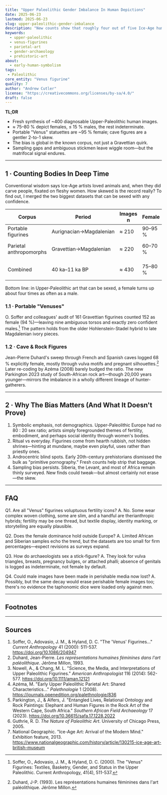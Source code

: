 ```yaml
---
title: "Upper Paleolithic Gender Imbalance In Human Depictions"
date: 2025-06-23
lastmod: 2025-06-23
slug: upper-paleolithic-gender-imbalance
description: "New counts show that roughly four out of five Ice-Age human images are female, overturning ideas that \"Venus\" figurines were an isolated fertility cult."
keywords:
  - upper-paleolithic
  - venus-figurines
  - parietal-art
  - gender-archaeology
  - prehistoric-art
about:
  - early-human-symbolism
tags:
 - Paleolithic
core_entity: "Venus figurine"
quality: 7
author: "Andrew Cutler"
license: "https://creativecommons.org/licenses/by-sa/4.0/"
draft: false
---
```


**TL;DR**
-	Fresh synthesis of ~400 diagnosable Upper-Paleolithic human images.
-	≈ 75–80 % depict females, ≤ 15 % males, the rest indeterminate.
-	Portable "Venus" statuettes are ~95 % female; cave figures are a gentler 2-to-1 skew.
-	The bias is global in the known corpus, not just a Gravettian quirk.
-	Sampling gaps and ambiguous stickmen leave wiggle room—but the matrifocal signal endures.

---

## 1 · Counting Bodies In Deep Time

Conventional wisdom says Ice-Age artists loved animals and, when they did carve people, fixated on fleshy women. How skewed is the record really?
To find out, I merged the two biggest datasets that can be sexed with any confidence.

| Corpus | Period | Images n | Female | Male | Indet. |
|--------|--------|----------|--------|------|--------|
| Portable figurines | Aurignacian→Magdalenian | ≈ 210 | 90–95 % | ≤ 5 % | < 5 % |
| Parietal anthropomorphs | Gravettian→Magdalenian | ≈ 220 | 60–70 % | 15–20 % | 15–25 % |
| Combined | 40 ka–11 ka BP | ≈ 430 | 75–80 % | 10–15 % | ≈ 10 % |

Bottom line: in Upper-Paleolithic art that can be sexed, a female turns up about four times as often as a male.

### 1.1 · Portable "Venuses"

O. Soffer and colleagues' audit of 161 Gravettian figurines counted 152 as female (94 %)—leaving nine ambiguous torsos and exactly zero confident males.[^soffer] The pattern holds from the older Hohlenstein-Stadel hybrid to late Magdalenian ivory pieces.

### 1.2 · Cave & Rock Figures

Jean-Pierre Duhard's sweep through French and Spanish caves logged 68 % explicitly female, mostly through vulva motifs and pregnant silhouettes.[^duhard] Later re-coding by Azéma (2008) barely budged the ratio.
The new Parkington 2023 study of South-African rock art—though 20,000 years younger—mirrors the imbalance in a wholly different lineage of hunter-gatherers.

---

## 2 · Why The Bias Matters (And What It Doesn't Prove)

1. Symbolic emphasis, not demographics. Upper-Paleolithic Europe had no 80 : 20 sex ratio; artists simply foregrounded themes of fertility, embodiment, and perhaps social identity through women's bodies.
2. Ritual vs everyday. Figurines come from hearth rubbish, not hidden shrines—hinting at mundane, maybe even playful, uses rather than priestly ones.
3. Androcentric blind spots. Early 20th-century prehistorians dismissed the bulk as "primitive pornography." Fresh counts help strip that baggage.
4. Sampling bias persists. Siberia, the Levant, and most of Africa remain thinly surveyed. New finds could tweak—but almost certainly not erase—the skew.

---

## FAQ

Q1. Are all "Venus" figurines voluptuous fertility icons?
A. No. Some wear complex woven clothing, some are slim, and a handful are therianthropic hybrids; fertility may be one thread, but textile display, identity marking, or storytelling are equally plausible.

Q2. Does the female dominance hold outside Europe?
A. Limited African and Siberian samples echo the trend, but the datasets are too small for firm percentages—expect revisions as surveys expand.

Q3. How do archaeologists sex a stick-figure?
A. They look for vulva triangles, breasts, pregnancy bulges, or attached phalli; absence of genitals is logged as indeterminate, not female by default.

Q4. Could male images have been made in perishable media now lost?
A. Possibly, but the same decay would erase perishable female images too; there's no evidence the taphonomic dice were loaded only against men.

---

## Footnotes

[^soffer]: Soffer, O., Adovasio, J. M., & Hyland, D. C. (2000). The "Venus" Figurines: Textiles, Basketry, Gender, and Status in the Upper Paleolithic. Current Anthropology, 41(4), 511-537.

[^duhard]: Duhard, J-P. (1993). Les représentations humaines féminines dans l'art paléolithique. Jérôme Millon.

---

## Sources

1. Soffer, O., Adovasio, J. M., & Hyland, D. C. "The 'Venus' Figurines…" *Current Anthropology* 41 (2000): 511-537. https://doi.org/10.1086/204947
2. Duhard, Jean-Pierre. *Les représentations humaines féminines dans l'art paléolithique*. Jérôme Millon, 1993.
3. Nowell, A., & Chang, M. L. "Science, the Media, and Interpretations of Upper Paleolithic Figurines." *American Anthropologist* 116 (2014): 562-577. https://doi.org/10.1111/aman.12121
4. Azéma, M. "Early Upper Paleolithic Parietal Art: Shared Characteristics…" *Palethnologie* 1 (2008). https://journals.openedition.org/palethnologie/836
5. Parkington, J., & Alfers, J. "Entangled Lives, Relational Ontology and Rock Paintings: Elephant and Human Figures in the Rock Art of the Western Cape, South Africa." *Southern African Field Archaeology* 17 (2023). https://doi.org/10.36615/safa.17.1228.2022
6. Guthrie, R. D. *The Nature of Paleolithic Art*. University of Chicago Press, 2005.
7. National Geographic. "Ice-Age Art: Arrival of the Modern Mind." Exhibition feature, 2013. https://www.nationalgeographic.com/history/article/130215-ice-age-art-british-museum